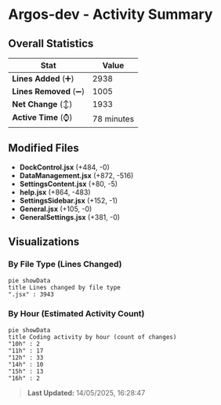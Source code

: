 # Argos-dev - Activity Summary 

## Overall Statistics

| Stat                   | Value                                                             |
| ---------------------- | ----------------------------------------------------------------- |
| **Lines Added** (➕)   | 2938                                          |
| **Lines Removed** (➖) | 1005                                        |
| **Net Change** (↕)    | 1933                |
| **Active Time** (⌚)   | 78 minutes |


## Modified Files
- **DockControl.jsx** (+484, -0)
- **DataManagement.jsx** (+872, -516)
- **SettingsContent.jsx** (+80, -5)
- **help.jsx** (+864, -483)
- **SettingsSidebar.jsx** (+152, -1)
- **General.jsx** (+105, -0)
- **GeneralSettings.jsx** (+381, -0)

## Visualizations

### By File Type (Lines Changed)

```mermaid
pie showData
title Lines changed by file type
".jsx" : 3943
```

### By Hour (Estimated Activity Count)

```mermaid
pie showData
title Coding activity by hour (count of changes)
"10h" : 2
"11h" : 17
"12h" : 33
"14h" : 10
"15h" : 13
"16h" : 2
```


> **Last Updated:** 14/05/2025, 16:28:47